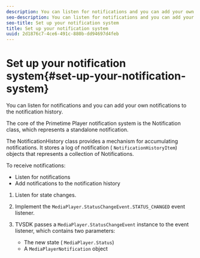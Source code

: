 ```yaml
---
description: You can listen for notifications and you can add your own notifications to the notification history.
seo-description: You can listen for notifications and you can add your own notifications to the notification history.
seo-title: Set up your notification system
title: Set up your notification system
uuid: 2d1876c7-4ce6-491c-880b-dd94697d4feb
---
```


# Set up your notification system{#set-up-your-notification-system}

You can listen for notifications and you can add your own notifications to the notification history.

 The core of the Primetime Player notification system is the Notification class, which represents a standalone notification.

The NotificationHistory class provides a mechanism for accumulating notifications. It stores a log of notification ( `NotificationHistoryItem`) objects that represents a collection of Notifications.

To receive notifications:

* Listen for notifications 
* Add notifications to the notification history

1. Listen for state changes.
1. Implement the `MediaPlayer.StatusChangeEvent.STATUS_CHANGED` event listener.
1. TVSDK passes a `MediaPlayer.StatusChangeEvent` instance to the event listener, which contains two parameters:

    * The new state ( `MediaPlayer.Status`) 
    * A `MediaPlayerNotification` object

